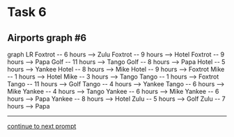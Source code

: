 # Task 6
## Airports graph #6

<div></div>
<div class="mermaid-access">
graph LR
  Foxtrot -- 6 hours --> Zulu
  Foxtrot -- 9 hours --> Hotel
  Foxtrot -- 9 hours --> Papa
  Golf -- 11 hours --> Tango
  Golf -- 8 hours --> Papa
  Hotel -- 5 hours --> Yankee
  Hotel -- 8 hours --> Mike
  Hotel -- 9 hours --> Foxtrot
  Mike -- 1 hours --> Hotel
  Mike -- 3 hours --> Tango
  Tango -- 1 hours --> Foxtrot
  Tango -- 11 hours --> Golf
  Tango -- 4 hours --> Yankee
  Tango -- 6 hours --> Mike
  Yankee -- 4 hours --> Tango
  Yankee -- 6 hours --> Mike
  Yankee -- 6 hours --> Papa
  Yankee -- 8 hours --> Hotel
  Zulu -- 5 hours --> Golf
  Zulu -- 7 hours --> Papa
</div>

---

[continue to next prompt](./task7prompt.html)

<!-- Required scripts for MermaidAccess -->
<script src="https://combinatronics.com/mermaid-js/mermaid/release/8.8.4/dist/mermaid.min.js"></script>
<script src="mermaid-access-elm.js"></script>
<script src="mermaid-access.js"></script>
<script>
mermaidAccess.go(mermaidAccess.viewerMode, mermaidAccess.displayAccessibleOnly)
</script>
    